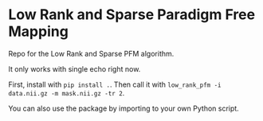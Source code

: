 # Low Rank and Sparse Paradigm Free Mapping

Repo for the Low Rank and Sparse PFM algorithm.

It only works with single echo right now.

First, install with `pip install .`. Then call it with `low_rank_pfm -i data.nii.gz -m mask.nii.gz -tr 2`.

You can also use the package by importing to your own Python script.
